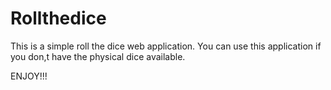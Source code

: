 # Rollthedice
This is a simple roll the dice web application.
You can use this application if you don,t have the physical dice available.

ENJOY!!!
